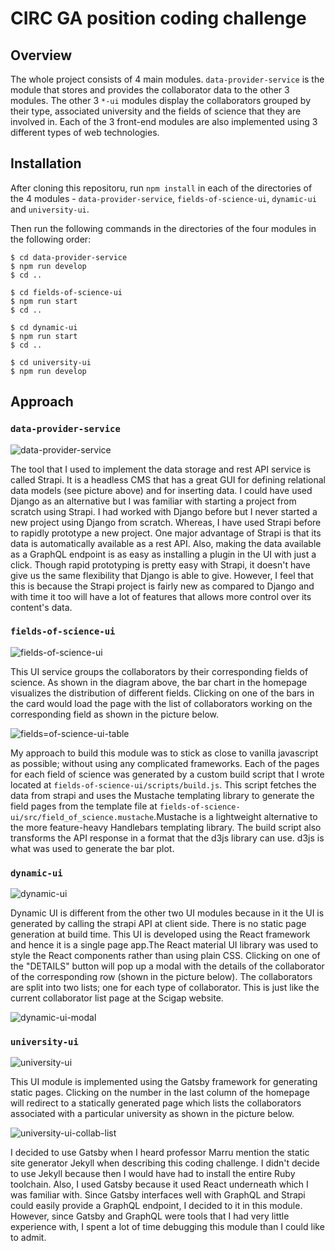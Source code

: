 # CIRC GA position coding challenge

## Overview

The whole project consists of 4 main modules. ```data-provider-service``` is
the module that stores and provides the collaborator data to the other 3
modules. The other 3 ```*-ui``` modules display the collaborators grouped
by their type, associated university and the fields of science that they
are involved in. Each of the 3 front-end modules are also implemented
using 3 different types of web technologies. 

## Installation

After cloning this repositoru, run ```npm install``` in each of the
directories of the 4 modules - ```data-provider-service```,
```fields-of-science-ui```, ```dynamic-ui``` and ```university-ui```.

Then run the following commands in the directories of the four modules in the
following order:
```
$ cd data-provider-service
$ npm run develop
$ cd ..

$ cd fields-of-science-ui
$ npm run start
$ cd ..

$ cd dynamic-ui
$ npm run start
$ cd ..

$ cd university-ui
$ npm run develop
``` 

## Approach

### ```data-provider-service```

![data-provider-service](data-provider-service.png)

The tool that I used to implement the data storage and rest API service is
called Strapi. It is a headless CMS that has a great GUI for defining
relational data models (see picture above) and for inserting data. I could
have used Django as an alternative but I was familiar with starting a
project from scratch using Strapi. I had worked with Django before but I
never started a new project using Django from scratch. Whereas, I have used
Strapi before to rapidly prototype a new project. One major advantage of
Strapi is that its data is automatically available as a rest API. Also, 
making the data available as a GraphQL endpoint is as easy as installing a
plugin in the UI with just a click. Though rapid prototyping is pretty easy
with Strapi, it doesn't have give us the same flexibility that Django is
able to give. However, I feel that this is because the Strapi project is
fairly new as compared to Django and with time it too will have a lot of
features that allows more control over its content's data.

### ```fields-of-science-ui```

![fields-of-science-ui](fields-of-science-ui.png)

This UI service groups the collaborators by their corresponding fields of
science. As shown in the diagram above, the bar chart in the homepage
visualizes the distribution of different fields. Clicking on one of the
bars in the card would load the page with the list of collaborators
working on the corresponding field as shown in the picture below.

![fields=of-science-ui-table](fields-of-science-ui-table.png)

My approach to build this module was to stick as close to vanilla javascript
as possible; without using any complicated frameworks. Each of the pages for
each field of science was generated by a custom build script that I wrote
located at ```fields-of-science-ui/scripts/build.js```. This script
fetches the data from strapi and uses the Mustache templating library to
generate the field pages from the template file at 
```fields-of-science-ui/src/field_of_science.mustache```.Mustache is a
lightweight alternative to the more feature-heavy Handlebars templating
library. The build script also transforms the API response in a format
that the d3js library can use. d3js is what was used to generate the bar plot.

### ```dynamic-ui```

![dynamic-ui](dynamic-ui.png)

Dynamic UI is different from the other two UI modules because in it the UI is
generated by calling the strapi API at client side. There is no static page
generation at build time. This UI is developed using the React framework
and hence it is a single page app.The React material UI library was
used to style the React components rather than using plain CSS. Clicking on
one of the "DETAILS" button
will pop up a modal with the details of the collaborator of the
corresponding row (shown in the picture below). The collaborators are
split into two lists; one for each type of collaborator. This is just
like the current collaborator list page at the Scigap website.

![dynamic-ui-modal](dynamic-ui-modal.png)

### ```university-ui```

![university-ui](university-ui.png)

This UI module is implemented using the Gatsby framework for generating
static pages. Clicking on the number in the last column of the homepage will 
redirect to a statically generated page which lists the collaborators
associated with a particular university as shown in the picture below.

![university-ui-collab-list](university-ui-collab-list.png) 

I decided to use Gatsby when I heard professor Marru mention the static site 
generator Jekyll when describing this coding challenge. I didn't decide to
use Jekyll because then I would have had to install the entire Ruby toolchain.
Also, I used Gatsby because it used React underneath which I was familiar
with. Since Gatsby interfaces well with GraphQL and Strapi could easily
provide a GraphQL endpoint, I decided to it in this module. However, 
since Gatsby and GraphQL were tools that I had very little experience
with, I spent a lot of time debugging this module than I could like to 
admit.